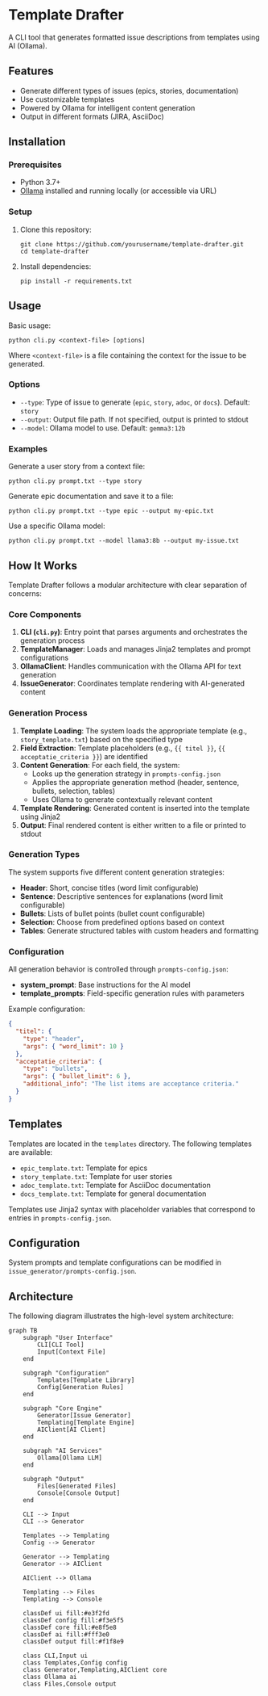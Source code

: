 # Template Drafter

A CLI tool that generates formatted issue descriptions from templates using AI (Ollama).

## Features

- Generate different types of issues (epics, stories, documentation)
- Use customizable templates
- Powered by Ollama for intelligent content generation
- Output in different formats (JIRA, AsciiDoc)

## Installation

### Prerequisites

- Python 3.7+
- [Ollama](https://github.com/ollama/ollama) installed and running locally (or accessible via URL)

### Setup

1. Clone this repository:
   ```
   git clone https://github.com/yourusername/template-drafter.git
   cd template-drafter
   ```

2. Install dependencies:
   ```
   pip install -r requirements.txt
   ```

## Usage

Basic usage:

```
python cli.py <context-file> [options]
```

Where `<context-file>` is a file containing the context for the issue to be generated.

### Options

- `--type`: Type of issue to generate (`epic`, `story`, `adoc`, or `docs`). Default: `story`
- `--output`: Output file path. If not specified, output is printed to stdout
- `--model`: Ollama model to use. Default: `gemma3:12b`

### Examples

Generate a user story from a context file:
```
python cli.py prompt.txt --type story
```

Generate epic documentation and save it to a file:
```
python cli.py prompt.txt --type epic --output my-epic.txt
```

Use a specific Ollama model:
```
python cli.py prompt.txt --model llama3:8b --output my-issue.txt
```

## How It Works

Template Drafter follows a modular architecture with clear separation of concerns:

### Core Components

1. **CLI (`cli.py`)**: Entry point that parses arguments and orchestrates the generation process
2. **TemplateManager**: Loads and manages Jinja2 templates and prompt configurations
3. **OllamaClient**: Handles communication with the Ollama API for text generation
4. **IssueGenerator**: Coordinates template rendering with AI-generated content

### Generation Process

1. **Template Loading**: The system loads the appropriate template (e.g., `story_template.txt`) based on the specified type
2. **Field Extraction**: Template placeholders (e.g., `{{ titel }}`, `{{ acceptatie_criteria }}`) are identified
3. **Content Generation**: For each field, the system:
   - Looks up the generation strategy in `prompts-config.json`
   - Applies the appropriate generation method (header, sentence, bullets, selection, tables)
   - Uses Ollama to generate contextually relevant content
4. **Template Rendering**: Generated content is inserted into the template using Jinja2
5. **Output**: Final rendered content is either written to a file or printed to stdout

### Generation Types

The system supports five different content generation strategies:

- **Header**: Short, concise titles (word limit configurable)
- **Sentence**: Descriptive sentences for explanations (word limit configurable)
- **Bullets**: Lists of bullet points (bullet count configurable)
- **Selection**: Choose from predefined options based on context
- **Tables**: Generate structured tables with custom headers and formatting

### Configuration

All generation behavior is controlled through `prompts-config.json`:

- **system_prompt**: Base instructions for the AI model
- **template_prompts**: Field-specific generation rules with parameters

Example configuration:
```json
{
  "titel": {
    "type": "header",
    "args": { "word_limit": 10 }
  },
  "acceptatie_criteria": {
    "type": "bullets",
    "args": { "bullet_limit": 6 },
    "additional_info": "The list items are acceptance criteria."
  }
}
```

## Templates

Templates are located in the `templates` directory. The following templates are available:

- `epic_template.txt`: Template for epics
- `story_template.txt`: Template for user stories
- `adoc_template.txt`: Template for AsciiDoc documentation
- `docs_template.txt`: Template for general documentation

Templates use Jinja2 syntax with placeholder variables that correspond to entries in `prompts-config.json`.

## Configuration

System prompts and template configurations can be modified in `issue_generator/prompts-config.json`.

## Architecture

The following diagram illustrates the high-level system architecture:

```mermaid
graph TB
    subgraph "User Interface"
        CLI[CLI Tool]
        Input[Context File]
    end
    
    subgraph "Configuration"
        Templates[Template Library]
        Config[Generation Rules]
    end
    
    subgraph "Core Engine"
        Generator[Issue Generator]
        Templating[Template Engine]
        AIClient[AI Client]
    end
    
    subgraph "AI Services"
        Ollama[Ollama LLM]
    end
    
    subgraph "Output"
        Files[Generated Files]
        Console[Console Output]
    end
    
    CLI --> Input
    CLI --> Generator
    
    Templates --> Templating
    Config --> Generator
    
    Generator --> Templating
    Generator --> AIClient
    
    AIClient --> Ollama
    
    Templating --> Files
    Templating --> Console
    
    classDef ui fill:#e3f2fd
    classDef config fill:#f3e5f5
    classDef core fill:#e8f5e8
    classDef ai fill:#fff3e0
    classDef output fill:#f1f8e9
    
    class CLI,Input ui
    class Templates,Config config
    class Generator,Templating,AIClient core
    class Ollama ai
    class Files,Console output
```
